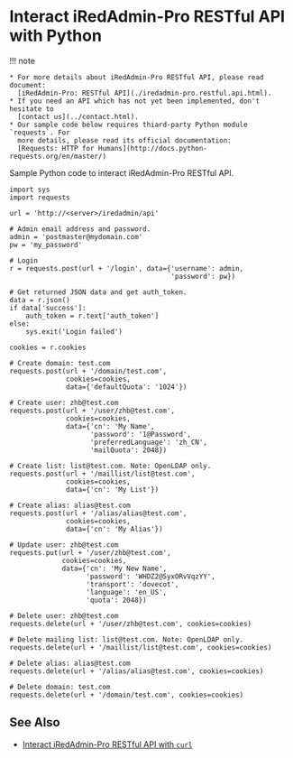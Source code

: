 # Interact iRedAdmin-Pro RESTful API with Python

!!! note

    * For more details about iRedAdmin-Pro RESTful API, please read document:
      [iRedAdmin-Pro: RESTful API](./iredadmin-pro.restful.api.html).
    * If you need an API which has not yet been implemented, don't hesitate to
      [contact us](../contact.html).
    * Our sample code below requires thiard-party Python module `requests`. For
      more details, please read its official documentation:
      [Requests: HTTP for Humans](http://docs.python-requests.org/en/master/)

Sample Python code to interact iRedAdmin-Pro RESTful API.

```
import sys
import requests

url = 'http://<server>/iredadmin/api'

# Admin email address and password.
admin = 'postmaster@mydomain.com'
pw = 'my_password'

# Login
r = requests.post(url + '/login', data={'username': admin,
                                        'password': pw})

# Get returned JSON data and get auth_token.
data = r.json()
if data['success']:
    auth_token = r.text['auth_token']
else:
    sys.exit('Login failed')

cookies = r.cookies

# Create domain: test.com
requests.post(url + '/domain/test.com',
              cookies=cookies,
              data={'defaultQuota': '1024'})

# Create user: zhb@test.com
requests.post(url + '/user/zhb@test.com',
              cookies=cookies,
              data={'cn': 'My Name',
                    'password': '1@Password',
                    'preferredLanguage': 'zh_CN',
                    'mailQuota': 2048})

# Create list: list@test.com. Note: OpenLDAP only.
requests.post(url + '/maillist/list@test.com',
              cookies=cookies,
              data={'cn': 'My List'})

# Create alias: alias@test.com
requests.post(url + '/alias/alias@test.com',
              cookies=cookies,
              data={'cn': 'My Alias'})

# Update user: zhb@test.com
requests.put(url + '/user/zhb@test.com',
             cookies=cookies,
             data={'cn': 'My New Name',
                   'password': 'WHDZ2@5yxORvVqzYY',
                   'transport': 'dovecot',
                   'language': 'en_US',
                   'quota': 2048})

# Delete user: zhb@test.com
requests.delete(url + '/user/zhb@test.com', cookies=cookies)

# Delete mailing list: list@test.com. Note: OpenLDAP only.
requests.delete(url + '/maillist/list@test.com', cookies=cookies)

# Delete alias: alias@test.com
requests.delete(url + '/alias/alias@test.com', cookies=cookies)

# Delete domain: test.com
requests.delete(url + '/domain/test.com', cookies=cookies)
```

## See Also

* [Interact iRedAdmin-Pro RESTful API with `curl`](./iredadmin-pro.restful.api.curl.html)
